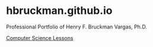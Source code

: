 # hbruckman.github.io
Professional Portfolio of Henry F. Bruckman Vargas, Ph.D.

[Computer Science Lessons](/ComputerScienceLessons/)
